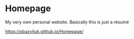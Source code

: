 # Homepage
My very own personal website. Basically this is just a résumé

https://pbazyliuk.github.io/Homepage/
